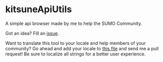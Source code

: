 # kitsuneApiUtils

A simple api browser made by me to help the SUMO Community.

Got an idea? Fill an [issue](https://github.com/brwolfgang/kitsuneApiUtils/issues/new).

Want to translate this tool to your locale and help members of your community? 
Go ahead and add your locale to [this file](https://github.com/brwolfgang/kitsuneApiUtils/blob/master/src/assets/i18n.js) and send me a pull request!
Be sure to localize all strings for a better user experience.
